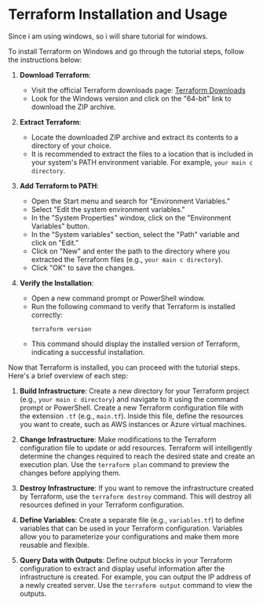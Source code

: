 # Terraform Installation and Usage

Since i am using windows, so i will share tutorial for windows.

To install Terraform on Windows and go through the tutorial steps, follow the instructions below:

1. **Download Terraform**:
   - Visit the official Terraform downloads page: [Terraform Downloads](https://www.terraform.io/downloads.html)
   - Look for the Windows version and click on the "64-bit" link to download the ZIP archive.

2. **Extract Terraform**:
   - Locate the downloaded ZIP archive and extract its contents to a directory of your choice.
   - It is recommended to extract the files to a location that is included in your system's PATH environment variable. For example, `your main c directory`.

3. **Add Terraform to PATH**:
   - Open the Start menu and search for "Environment Variables."
   - Select "Edit the system environment variables."
   - In the "System Properties" window, click on the "Environment Variables" button.
   - In the "System variables" section, select the "Path" variable and click on "Edit."
   - Click on "New" and enter the path to the directory where you extracted the Terraform files (e.g., `your main c directory`).
   - Click "OK" to save the changes.

4. **Verify the Installation**:
   - Open a new command prompt or PowerShell window.
   - Run the following command to verify that Terraform is installed correctly:
     ```
     terraform version
     ```
   - This command should display the installed version of Terraform, indicating a successful installation.

Now that Terraform is installed, you can proceed with the tutorial steps. Here's a brief overview of each step:

1. **Build Infrastructure**: Create a new directory for your Terraform project (e.g., `your main c directory`) and navigate to it using the command prompt or PowerShell. Create a new Terraform configuration file with the extension `.tf` (e.g., `main.tf`). Inside this file, define the resources you want to create, such as AWS instances or Azure virtual machines.

2. **Change Infrastructure**: Make modifications to the Terraform configuration file to update or add resources. Terraform will intelligently determine the changes required to reach the desired state and create an execution plan. Use the `terraform plan` command to preview the changes before applying them.

3. **Destroy Infrastructure**: If you want to remove the infrastructure created by Terraform, use the `terraform destroy` command. This will destroy all resources defined in your Terraform configuration.

4. **Define Variables**: Create a separate file (e.g., `variables.tf`) to define variables that can be used in your Terraform configuration. Variables allow you to parameterize your configurations and make them more reusable and flexible.

5. **Query Data with Outputs**: Define output blocks in your Terraform configuration to extract and display useful information after the infrastructure is created. For example, you can output the IP address of a newly created server. Use the `terraform output` command to view the outputs.
